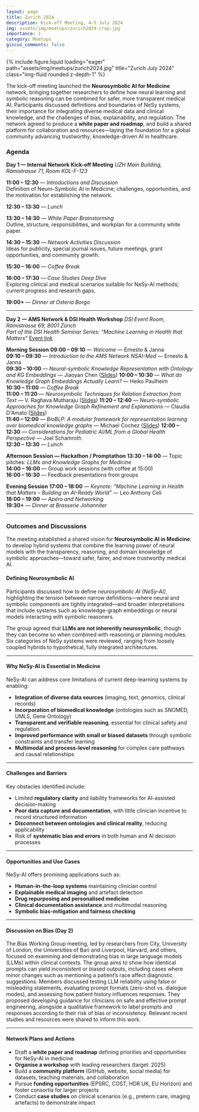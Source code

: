 ```yaml
---
layout: page
title: Zurich 2024
description: Kick-off Meeting, 4–5 July 2024
img: assets/img/meetups/zurich2024-crop.jpg
importance: 1
category: Meetups
giscus_comments: false
---
```


<div class="row">
    <div class="col-sm mt-3 mt-md-0">
        {% include figure.liquid loading="eager" path="assets/img/meetups/zurich2024.jpg" title="Zurich July 2024" class="img-fluid rounded z-depth-1" %}
    </div>
</div>
<!-- div class="caption">
    This image can also have a caption. It's like magic.
</div -->

The kick-off meeting launched the **Neurosymbolic AI for Medicine** network, bringing together researchers to define how neural learning and symbolic reasoning can be combined for safer, more transparent medical AI. Participants discussed definitions and boundaries of NeSy systems, their importance for integrating diverse medical data and clinical knowledge, and the challenges of bias, explainability, and regulation. The network agreed to produce a **white paper and roadmap**, and build a shared platform for collaboration and resources—laying the foundation for a global community advancing trustworthy, knowledge-driven AI in healthcare.


### Agenda

**Day 1 — Internal Network Kick-off Meeting**
_UZH Main Building, Rämistrasse 71, Room KOL-F-123_

**11:00 – 12:30** — _Introductions and Discussion_  
Definition of Neuro-Symbolic AI in Medicine; challenges, opportunities, and the motivation for establishing the network.

**12:30 – 13:30** — _Lunch_

**13:30 – 14:30** — _White Paper Brainstorming_  
Outline, structure, responsibilities, and workplan for a community white paper.

**14:30 – 15:30** — _Network Activities Discussion_  
Ideas for publicity, special journal issues, future meetings, grant opportunities, and community growth.

**15:30 – 16:00** — _Coffee Break_

**16:00 – 17:30** — _Case Studies Deep Dive_  
Exploring clinical and medical scenarios suitable for NeSy-AI methods; current progress and research gaps.

**19:00+** — _Dinner at Osteria Borgo_

---

**Day 2 — AMS Network & DSI Health Workshop**
_DSI Event Room, Rämistrasse 69, 8001 Zürich_  
_Part of the DSI Health Seminar Series: “Machine Learning in Health that Matters”_
[Event link](https://health.dsi.uzh.ch/news/save-the-date-machine-learning-in-health-that-matters-july-5th/)

**Morning Session**
**09:00 – 09:10** — _Welcome_ — Ernesto & Janna  
**09:10 – 09:30** — _Introduction to the AMS Network NSAI-Med_ — Ernesto & Janna  
**09:30 – 10:00** — _Neural-symbolic Knowledge Representation with Ontology and KG Embeddings_ — Jiaoyan Chen ([Slides](../../assets/pdf/meetups/zurich-jiaoyan.pdf)) 
**10:00 – 10:30** — _What do Knowledge Graph Embeddings Actually Learn?_ — Heiko Paulheim  
**10:30 – 11:00** — _Coffee Break_  
**11:00 – 11:20** — _Neurosymbolic Techniques for Relation Extraction from Text_ — V. Raghava Mutharaju  ([Slides](../../assets/pdf/meetups/zurich-raghava.pdf))
**11:20 – 12:40** — _Neuro-symbolic Approaches for Knowledge Graph Refinement and Explanations_ — Claudia D'Amato ([Slides](../../assets/pdf/meetups/zurich-claudia.pdf))  
**11:40 – 12:00** — _BioBLP: A modular framework for representation learning over biomedical knowledge graphs_ — Michael Cochez ([Slides](../../assets/pdf/meetups/zurich-michael.pdf))
**12:00 – 12:30** — _Considerations for Pediatric AI/ML from a Global Health Perspective_ — Joel Schamroth  
**12:30 – 13:30** — _Lunch_


**Afternoon Session — Hackathon / Promptathon**
**13:30 – 14:00** — Topic pitches: _LLMs and Knowledge Graphs for Medicine_  
**14:00 – 16:00** — Group work sessions (with coffee at 15:00)  
**16:00 – 16:30** — Feedback presentations from groups

**Evening Session**
**17:00 – 18:00** — _Keynote: “Machine Learning in Health that Matters – Building an AI-Ready World”_ — Leo Anthony Celi  
**18:00 – 19:00** — _Apéro and Networking_  
**19:30+** — _Dinner at Brasserie Johanniter_

---

### Outcomes and Discussions

The meeting established a shared vision for **Neurosymbolic AI in Medicine**:  
to develop hybrid systems that combine the learning power of neural models with the transparency, reasoning, and domain knowledge of symbolic approaches—toward safer, fairer, and more trustworthy medical AI.

#### Defining Neurosymbolic AI

Participants discussed how to define _neurosymbolic AI (NeSy-AI)_, highlighting the tension between narrow definitions—where neural and symbolic components are tightly integrated—and broader interpretations that include systems such as knowledge-graph embeddings or neural models interacting with symbolic reasoners.

The group agreed that **LLMs are not inherently neurosymbolic**, though they can become so when combined with reasoning or planning modules. Six categories of NeSy systems were reviewed, ranging from loosely coupled hybrids to hypothetical, fully integrated architectures.

---

#### Why NeSy-AI is Essential in Medicine

NeSy-AI can address core limitations of current deep-learning systems by enabling:

- **Integration of diverse data sources** (imaging, text, genomics, clinical records)
- **Incorporation of biomedical knowledge** (ontologies such as SNOMED, UMLS, Gene Ontology)
- **Transparent and verifiable reasoning**, essential for clinical safety and regulation
- **Improved performance with small or biased datasets** through symbolic constraints and transfer learning
- **Multimodal and process-level reasoning** for complex care pathways and causal relationships

---

#### Challenges and Barriers

Key obstacles identified include:

- Limited **regulatory clarity** and liability frameworks for AI-assisted decision-making
- **Poor data capture and documentation**, with little clinician incentive to record structured information
- **Disconnect between ontologies and clinical reality**, reducing applicability
- Risk of **systematic bias and errors** in both human and AI decision processes

---

#### Opportunities and Use Cases

NeSy-AI offers promising applications such as:

- **Human-in-the-loop systems** maintaining clinician control
- **Explainable medical imaging** and artefact detection
- **Drug repurposing and personalised medicine**
- **Clinical documentation assistance** and multimodal reasoning
- **Symbolic bias-mitigation and fairness checking**

---

#### Discussion on Bias (Day 2)

The Bias Working Group meeting, led by researchers from City, University of London, the Universities of Bari and Liverpool, Harvard, and others, focused on examining and demonstrating bias in large language models (LLMs) within clinical contexts. The group aims to show how identical prompts can yield inconsistent or biased outputs, including cases where minor changes such as mentioning a patient’s race affect diagnostic suggestions. Members discussed testing LLM reliability using false or misleading statements, evaluating prompt formats (zero-shot vs. dialogue modes), and assessing how patient history influences responses. They proposed developing guidance for clinicians on safe and effective prompt engineering, alongside a qualitative framework to label prompts and responses according to their risk of bias or inconsistency. Relevant recent studies and resources were shared to inform this work.

---

#### Network Plans and Actions

- Draft a **white paper and roadmap** defining priorities and opportunities for NeSy-AI in medicine
- **Organise a workshop** with leading researchers (target: 2025)
- Build a **community platform** (GitHub, website, social media) for datasets, teaching materials, and collaboration
- Pursue **funding opportunities** (EPSRC, COST, HDR UK, EU Horizon) and foster consortia for larger projects
- Conduct **case studies** on clinical scenarios (e.g., preterm care, imaging artefacts) to demonstrate impact

